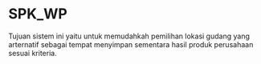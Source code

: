 # SPK_WP
Tujuan sistem ini yaitu untuk memudahkah  pemilihan lokasi gudang yang arternatif sebagai tempat menyimpan sementara hasil produk perusahaan sesuai kriteria.
